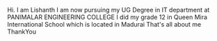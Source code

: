 Hi. I am Lishanth
I am now pursuing my UG Degree in IT department at PANIMALAR ENGINEERING COLLEGE
I did my grade 12 in Queen Mira International School which is located in Madurai
That's all about me 
ThankYou
